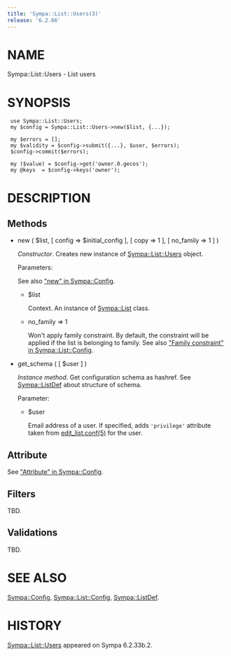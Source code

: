 ```yaml
---
title: 'Sympa::List::Users(3)'
release: '6.2.66'
---
```


# NAME

Sympa::List::Users - List users

# SYNOPSIS

     use Sympa::List::Users;
     my $config = Sympa::List::Users->new($list, {...});
    
     my $errors = []; 
     my $validity = $config->submit({...}, $user, $errors);
     $config->commit($errors);
     
     my ($value) = $config->get('owner.0.gecos');
     my @keys  = $config->keys('owner');

# DESCRIPTION

## Methods

- new ( $list, \[ config => $initial\_config \], \[ copy => 1 \],
\[ no\_family => 1 \] )

    _Constructor_.
    Creates new instance of [Sympa::List::Users](./Sympa-List-Users.3.md) object.

    Parameters:

    See also ["new" in Sympa::Config](./Sympa-Config.3.md#new).

    - $list

        Context.  An instance of [Sympa::List](./Sympa-List.3.md) class.

    - no\_family => 1

        Won't apply family constraint.
        By default, the constraint will be applied if the list is belonging to
        family.
        See also ["Family constraint" in Sympa::List::Config](./Sympa-List-Config.3.md#family-constraint).

- get\_schema ( \[ $user \] )

    _Instance method_.
    Get configuration schema as hashref.
    See [Sympa::ListDef](./Sympa-ListDef.3.md) about structure of schema.

    Parameter:

    - $user

        Email address of a user.
        If specified, adds `'privilege'` attribute taken from [edit\_list.conf(5)](./edit_list.conf.5.md)
        for the user.

## Attribute

See ["Attribute" in Sympa::Config](./Sympa-Config.3.md#attribute).

## Filters

TBD.

## Validations

TBD.

# SEE ALSO

[Sympa::Config](./Sympa-Config.3.md),
[Sympa::List::Config](./Sympa-List-Config.3.md),
[Sympa::ListDef](./Sympa-ListDef.3.md).

# HISTORY

[Sympa::List::Users](./Sympa-List-Users.3.md) appeared on Sympa 6.2.33b.2.
